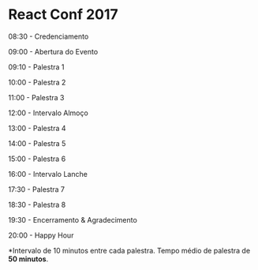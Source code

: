 # React Conf 2017

08:30 - Credenciamento

09:00 - Abertura do Evento

09:10 - Palestra 1

10:00 - Palestra 2

11:00 - Palestra 3

12:00 - Intervalo Almoço

13:00 - Palestra 4

14:00 - Palestra 5

15:00 - Palestra 6

16:00 - Intervalo Lanche

17:30 - Palestra 7

18:30 - Palestra 8

19:30 - Encerramento & Agradecimento

20:00 - Happy Hour

*Intervalo de 10 minutos entre cada palestra. Tempo médio de palestra de **50 minutos**.